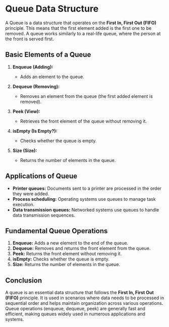 # Queue Data Structure

A Queue is a data structure that operates on the **First In, First Out (FIFO)** principle. This means that the first element added is the first one to be removed. A queue works similarly to a real-life queue, where the person at the front is served first.

## Basic Elements of a Queue

1. **Enqueue (Adding):**
    - Adds an element to the queue.

2. **Dequeue (Removing):**
    - Removes an element from the queue (the first added element is removed).

3. **Peek (View):**
    - Retrieves the front element of the queue without removing it.

4. **isEmpty (Is Empty?):**
    - Checks whether the queue is empty.

5. **Size (Size):**
    - Returns the number of elements in the queue.

## Applications of Queue

- **Printer queues:** Documents sent to a printer are processed in the order they were added.
- **Process scheduling:** Operating systems use queues to manage task execution.
- **Data transmission queues:** Networked systems use queues to handle data transmission sequences.

## Fundamental Queue Operations

1. **Enqueue:** Adds a new element to the end of the queue.
2. **Dequeue:** Removes and returns the front element from the queue.
3. **Peek:** Returns the front element without removing it.
4. **isEmpty:** Checks whether the queue is empty.
5. **Size:** Returns the number of elements in the queue.

## Conclusion

A queue is an essential data structure that follows the **First In, First Out (FIFO)** principle. It is used in scenarios where data needs to be processed in sequential order and helps maintain organization across various operations. Queue operations (enqueue, dequeue, peek) are generally fast and efficient, making queues widely used in numerous applications and systems.
